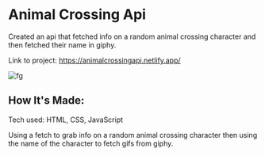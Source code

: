 # Animal Crossing Api
Created an api that fetched info on a random animal crossing character and then fetched their name in giphy.

Link to project: https://animalcrossingapi.netlify.app/

![fg](https://user-images.githubusercontent.com/101950707/168460595-aa4f511e-4741-45e0-a200-c3025c65c190.png)


## How It's Made:
Tech used: HTML, CSS, JavaScript

Using a fetch to grab info on a random animal crossing character then using the name of the character to fetch gifs from giphy.


